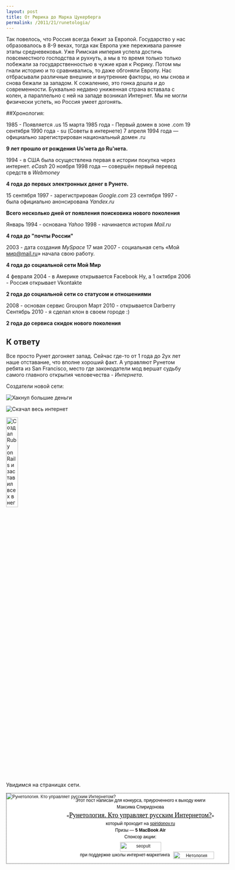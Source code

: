 ```yaml
---
layout: post
title: От Рюрика до Марка Цукерберга
permalink: /2011/21/runetologia/
---
```


Так повелось, что Россия всегда бежит за Европой. Государство у нас образовалось в 8-9 веках, тогда как Европа уже переживала ранние этапы средневековья. Уже Римская империя успела достичь повсеместного господства и рухнуть, а мы в то время только только побежали за государственностью в чужие края к Рюрику. Потом мы гнали историю и то сравнивались, то даже обгоняли Европу. Нас отбрасывали различные внешние и внутренние факторы, но мы снова и снова бежали за западом. К сожалению, это гонка дошла и до современности. Буквально недавно униженная страна вставала с колен, а параллельно с ней на западе возникал Интернет. Мы не могли физически успеть, но Россия умеет догонять. 

##Хронология:

1985 - Появляется .us 
15 марта 1985 года - Первый домен в зоне .com
19 сентября 1990 года - su (Советы в интернете)
7 апреля 1994 года — официально зарегистрирован национальный домен .ru

**9 лет прошло от рождения Us'нета до Ru'нета.**

1994 - в США была осуществлена первая в истории покупка через интернет. *eCash*
20 ноября 1998 года — совершён первый перевод средств в *Webmoney*

**4 года до первых электронных денег в Рунете.**

15 сентября 1997 - зарегистрирован *Google.com*
23 сентября 1997 - была официально анонсирована *Yandex.ru*

**Всего несколько дней от появления поисковика нового поколения**

Январь 1994 - основана *Yahoo*
1998 - начинается история *Mail.ru*

**4 года до "почты России"**

2003 - дата создания *MySpace*
17 мая 2007 - социальная сеть «Мой мир@mail.ru» начала свою работу. 

**4 года до социальной сети Мой Мир**

4 февраля 2004 - в Америке открывается Facebook
Ну, а 1 октября 2006 - Россия открывает Vkontakte

**2 года до социальной сети со статусом и отношениями**

2008 - основан сервис Groupon
Март 2010 - открывается Darberry
Сентябрь 2010 - я сделал клон в своем городе :)

**2 года до сервиса скидок нового поколения**

## К ответу

Все просто Рунет догоняет запад. Сейчас где-то от 1 года до 2ух лет наше отставание, что вполне хороший факт. А управляют Рунетом ребята из San Francisco, место где законодатели мод вершат судьбу самого главного открытия человечества - *Интернета*.

Создатели новой сети:

<img src="http://upload.wikimedia.org/wikipedia/commons/thumb/3/31/Mark_Zuckerberg_at_the_37th_G8_Summit_in_Deauville_018_v1.jpg/220px-Mark_Zuckerberg_at_the_37th_G8_Summit_in_Deauville_018_v1.jpg" alt="Хакнул большие деньги"></img>

<img src="http://upload.wikimedia.org/wikipedia/commons/thumb/3/38/Sergey_Brin.JPG/210px-Sergey_Brin.JPG" alt="Скачал весь интернет"></img>

<img style="width: 25%; height=25%;" src="http://david.heinemeierhansson.com/images/headshot.jpg" alt="Создал Ruby on Rails и заставил всех в него поверить"></img>

Увидимся на страницах сети.

<div style="width:605px; height:190px; border:1px dotted #020202; background:#fff; position: relative; font-family: tahoma, arial, sans-serif; font-size:12px; line-height:1.5; color:#010101 !important;"><a href="http://ow.ly/7mcQ1" style="position: absolute; top:0; left:0;"><img src="http://book.bubuhta.ru/images/book.jpg" alt="Рунетология. Кто управляет русским Интернетом?" style="float:left; border: none !important; margin:0; padding:0;" /></a><p style="padding-left:124px; text-align: center; margin-bottom:0; margin-top:10px; line-height:1.5; color:#010101 !important;">Этот пост написан для конкурса, приуроченного к выходу книги</p><p style="padding-left:124px; text-align: center; margin-bottom:0; margin-top:0; line-height:1.5; color:#010101 !important;">Максима Спиридонова</p><p style="padding-left:124px; text-align: center; margin-bottom:0;  margin-top:0; line-height:1.5; color:#010101 !important;">«<a href="http://spiridonov.ru/book" style="font-family: Georgia; font-size:18px; color:black; text-decoration:underline;color:#010101 !important;">Рунетология. Кто управляет русским Интернетом?</a>»</p><p style="padding-left:124px; text-align: center; margin-bottom:0;  margin-top:0; line-height:1.5; color:#010101 !important;">который проходит на <a href="http://spiridonov.ru" style="color:#010101 !important; text-decoration:underline;">spiridonov.ru</a></p><p style="padding-left:124px; text-align: center; margin-bottom:0;  margin-top:0; line-height:1.5; color:#010101 !important;">Призы — <span style="font-weight:bold;">5 MacBook Air</span></p><p style="padding-left:124px; text-align: center; margin-bottom:0;  margin-top:0; line-height:1.5; color:#010101 !important;">Спонсор акции:</p><p style="padding-left:124px; text-align: center; margin-bottom:0;  margin-top:0; line-height:1.5; color:#010101 !important;"><a href="http://seopult.ru/ref.php?ref=9fcb87cae55fc1aa" style="text-decoration:none;"><img src="http://book.bubuhta.ru/images/seopult.jpg" alt="seopult" width="112" height="26" style="margin-top:5px; margin-bottom:0; border: none !important; padding:0; " /></a></p><p style="padding-left:40px; text-align: center; padding-top: 0px; margin-top:0px; position:relative; line-height:1.5;color:#010101 !important;">при поддержке школы интернет-маркетинга <a href="http://netology.ru/?book" style="text-decoration:none;"><img src="http://book.bubuhta.ru/images/netology.jpg" alt="Нетология" height="20" width="111" style="border: none !important; margin:0; padding:0; position: absolute; top:0px; right:40px;" /></a></p></div>


